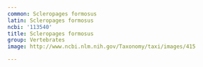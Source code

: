 ```yaml
---
common: Scleropages formosus
latin: Scleropages formosus
ncbi: '113540'
title: Scleropages formosus
group: Vertebrates
image: http://www.ncbi.nlm.nih.gov/Taxonomy/taxi/images/415

---
```

